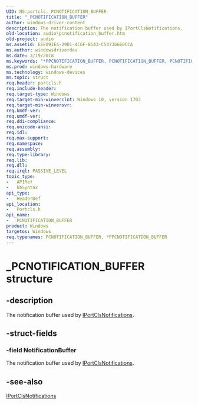 ```yaml
---
UID: NS:portcls._PCNOTIFICATION_BUFFER
title: "_PCNOTIFICATION_BUFFER"
author: windows-driver-content
description: The notification buffer used by IPortClsNotifications.
old-location: audio\pcnotification_buffer.htm
old-project: audio
ms.assetid: EEE091E4-29D1-4C6F-B543-C54736660CCA
ms.author: windowsdriverdev
ms.date: 3/19/2018
ms.keywords: "*PPCNOTIFICATION_BUFFER, PCNOTIFICATION_BUFFER, PCNOTIFICATION_BUFFER structure [Audio Devices], PPCNOTIFICATION_BUFFER, PPCNOTIFICATION_BUFFER structure pointer [Audio Devices], _PCNOTIFICATION_BUFFER, audio.pcnotification_buffer, portcls/PCNOTIFICATION_BUFFER, portcls/PPCNOTIFICATION_BUFFER"
ms.prod: windows-hardware
ms.technology: windows-devices
ms.topic: struct
req.header: portcls.h
req.include-header: 
req.target-type: Windows
req.target-min-winverclnt: Windows 10, version 1703
req.target-min-winversvr: 
req.kmdf-ver: 
req.umdf-ver: 
req.ddi-compliance: 
req.unicode-ansi: 
req.idl: 
req.max-support: 
req.namespace: 
req.assembly: 
req.type-library: 
req.lib: 
req.dll: 
req.irql: PASSIVE_LEVEL
topic_type:
-	APIRef
-	kbSyntax
api_type:
-	HeaderDef
api_location:
-	Portcls.h
api_name:
-	PCNOTIFICATION_BUFFER
product: Windows
targetos: Windows
req.typenames: PCNOTIFICATION_BUFFER, *PPCNOTIFICATION_BUFFER
---
```


# _PCNOTIFICATION_BUFFER structure


## -description


The notification buffer used by <a href="https://msdn.microsoft.com/03F65E4E-C942-4748-8D3E-938A6AC51B2A">IPortClsNotifications</a>.


## -struct-fields




### -field NotificationBuffer

The notification buffer used by <a href="https://msdn.microsoft.com/03F65E4E-C942-4748-8D3E-938A6AC51B2A">IPortClsNotifications</a>.


## -see-also




<a href="https://msdn.microsoft.com/03F65E4E-C942-4748-8D3E-938A6AC51B2A">IPortClsNotifications</a>
 

 

